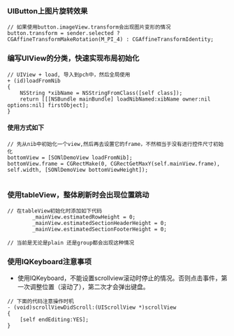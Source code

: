 ### UIButton上图片旋转效果

```
// 如果使用button.imageView.transform会出现图片变形的情况
button.transform = sender.selected ? CGAffineTransformMakeRotation(M_PI_4) : CGAffineTransformIdentity;

```

### 编写UIView的分类，快速实现布局初始化

```
// UIView + load, 导入到pch中，然后全局使用
+ (id)loadFromNib
{
    NSString *xibName = NSStringFromClass([self class]);
    return [[[NSBundle mainBundle] loadNibNamed:xibName owner:nil options:nil] firstObject];
}
```

#### 使用方式如下

```
// 先从nib中初始化一个view,然后再去设置它的frame，不然相当于没有进行控件尺寸初始化
bottomView = [SONlDemoView loadFromNib];
bottomView.frame = CGRectMake(0, CGRectGetMaxY(self.mainView.frame), self.width, [SONlDemoView bottomViewHeight]);
  
```



### 使用tableView，整体刷新时会出现位置跳动

```
// 在tableView初始化时添加如下代码
        _mainView.estimatedRowHeight = 0;
        _mainView.estimatedSectionHeaderHeight = 0;
        _mainView.estimatedSectionFooterHeight = 0;
        
// 当前是无论是plain 还是group都会出现这种情况
```



### 使用IQKeyboard注意事项

* 使用IQKeyboard，不能设置scrollview滚动时停止的情况。否则点击事件，第一次调整位置（滚动了），第二次才会弹出键盘。

```
// 下面的代码注意操作时机
- (void)scrollViewDidScroll:(UIScrollView *)scrollView
{
    [self endEditing:YES];
}
```

